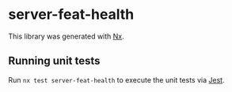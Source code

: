 # server-feat-health

This library was generated with [Nx](https://nx.dev).

## Running unit tests

Run `nx test server-feat-health` to execute the unit tests via [Jest](https://jestjs.io).
